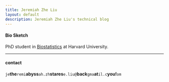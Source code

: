 ```yaml
---
title: Jeremiah Zhe Liu
layout: default
description: Jeremiah Zhe Liu's technical blog
---
```


#### Bio Sketch
PhD student in [Biostatistics](http://www.hsph.harvard.edu/biostatistics) at Harvard University. 

<!--[curriculum vitae ![CV as pdf](icons16/pdf-icon.png)]({{ BASE_PATH }}/assets/broman.pdf)

[orcid](http://orcid.org): [0000-0002-4914-6671](http://orcid.org/0000-0002-4914-6671)-->

---

<div class="container">
<h4><a name="contact"></a>contact</h4>
    <div id="hide_email">
            <code>je</code><b>the</b><code>remi</code><b>abyss</b><code>ah.zh</code><b>stares</b><code>e.liu@</code><b>back</b><code>gma</code><b>at</b><code>il.c</code><b>you!</b><code>om</code>
            <br/>
	</div>
</div>

